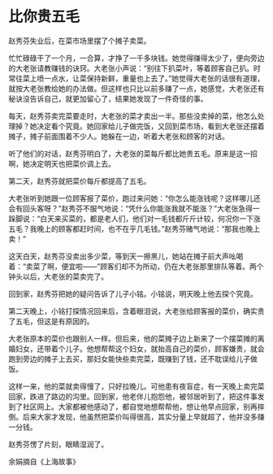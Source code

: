 # 比你贵五毛

赵秀芬失业后，在菜市场里摆了个摊子卖菜。 

忙忙碌碌干了一个月，一合算，才挣了一千多块钱。她觉得赚得太少了，便向旁边的大老张请教赚钱的诀窍。大老张小声说：“别往下扒菜叶，等着顾客自己扒。时常往菜上喷一点水，让菜保持新鲜，重量也上去了。”她觉得大老张的话很有道理，就按大老张教给她的办法做。但这样也只比以前多赚了一点，她感觉，大老张还有秘诀没告诉自己，就更加留心了，结果她发现了一件奇怪的事。 

每天，赵秀芬卖完菜要走时，大老张的菜才卖出一半。那些没卖掉的菜，他怎么处理掉？她决定看个究竟。她回家给儿子做完饭，又回到菜市场，看到大老张还摆着摊子，摊子前面围着不少人。她躲在一边，听着大老张和顾客的对话。 

听了他们的对话，赵秀芬明白了，大老张的菜每斤都比她贵五毛。原来是这一招啊，她决定明天也把菜价调上去。 

第二天，赵秀芬就把菜价每斤都提高了五毛。 

大老张听到她跟一位顾客报了菜价，跑过来问她：“你怎么能涨钱呢？这样哪儿还会有回头客呀？”赵秀芬不服气地说：“凭什么你能涨我就不能涨？”大老张急得一跺脚说：“白天来买菜的，都是老人们，他们对一毛钱都斤斤计较，何况你一下涨五毛？我晚上的顾客都赶时间，也不在乎几毛钱。”赵秀芬赌气地说：“那我也晚上卖！” 

这天白天，赵秀芬没卖出多少菜，等到天一擦黑儿，她站在摊子前大声吆喝着：“卖菜了啊，便宜啦——”顾客们却不为所动，仍在大老张那里排队等着。两个钟头以后，大老张的菜卖完了。 

回到家，赵秀芬把她的疑问告诉了儿子小铭。小铭说，明天晚上他去探个究竟。 

第二天晚上，小铭打探情况回来后，含着眼泪说，大老张给顾客报的菜价，确实贵了五毛，但这是有原因的。 

大老张原本的菜价也跟别人一样。但后来，他的菜摊子边上新来了一个摆菜摊的离婚妇女，还带着个儿子。他想帮帮这个妇女，就抬高自己的菜价，顾客嫌贵，就会跑到旁边的摊子上去买，那妇女能快些卖完菜，既赚到了钱，还不耽误给儿子做饭。 

这样一来，他的菜就卖得慢了，只好拉晚儿。可他患有夜盲症，有一天晚上卖完菜回家，跌进了路边的沟里。回到家，他老伴儿抱怨他，被邻居听到了，把这件事发到了社区网上。大家都被他感动了，都自觉地想帮帮他，想让他早点回家，别再摔倒。后来大家才发现，他虽然把菜价叫得很高，其实分量上早就超了，他并没多赚一分钱。 

赵秀芬愣了片刻，眼睛湿润了。 

余娟摘自《上海故事》